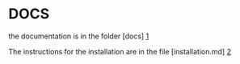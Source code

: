 # DOCS

the documentation is in the folder [docs] [1]

The instructions for the installation are in the file [installation.md] [2]

[1]: docs/
[2]: docs/instalation.md
